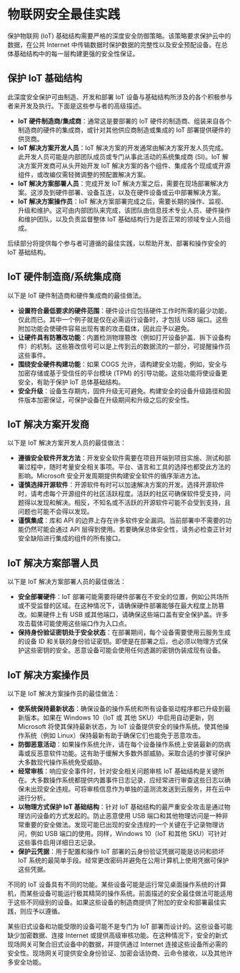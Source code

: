# 物联网安全最佳实践

保护物联网 (IoT) 基础结构需要严格的深度安全防御策略。该策略要求保护云中的数据，在公共 Internet 中传输数据时保护数据的完整性以及安全预配设备。在总体基础结构中的每一层构建更强的安全性保证。

## 保护 IoT 基础结构

此深度安全保护可由制造、开发和部署 IoT 设备与基础结构所涉及的各个积极参与者来开发及执行。下面是这些参与者的高级描述。

- **IoT 硬件制造商/集成商**：通常这是要部署的 IoT 硬件的制造商、组装来自各个制造商的硬件的集成商，或针对其他供应商制造或集成的 IoT 部署提供硬件的供货商。
- **IoT 解决方案开发人员**：IoT 解决方案的开发通常由解决方案开发人员完成。此开发人员可能是内部团队成员或专门从事此活动的系统集成商 (SI)。IoT 解决方案开发商可从头开始开发 IoT 解决方案的各个组件、集成各个现成或开源组件，或改编仅需轻微调整的预配置解决方案。
- **IoT 解决方案部署人员**：完成开发 IoT 解决方案之后，需要在现场部署解决方案。这涉及到硬件部署、设备互连，以及在硬件设备或云中部署解决方案。
- **IoT 解决方案操作员**：IoT 解决方案部署完成之后，需要长期的操作、监视、升级和维护。这可由内部团队来完成，该团队由信息技术专业人员、硬件操作和维护团队，以及负责监督整体 IoT 基础结构行为是否正常的领域专业人员组成。

后续部分将提供每个参与者可遵循的最佳实践，以帮助开发、部署和操作安全的 IoT 基础结构。

## IoT 硬件制造商/系统集成商

以下是 IoT 硬件制造商和硬件集成商的最佳做法。

- **设置符合最低要求的硬件范围**：硬件设计应包括硬件工作时所需的最少功能，仅此而已。其中一个例子就是仅在必需运行设备时，才包括 USB 端口。这些附加功能会使硬件容易出现有害的攻击载体，因此应予以避免。
- **让硬件具有防篡改功能**：内置检测物理篡改（例如打开设备护盖、拆下设备构件）的机制。这些篡改信号可以是上传到云的数据流的一部分，可提醒操作员这些事件。
- **围绕安全硬件构建功能**：如果 COGS 允许，请构建安全功能，例如，安全与加密存储或基于受信任的平台模块 (TPM) 的引导功能。这些功能将使设备更安全，有助于保护 IoT 总体基础结构。
- **安全升级**：设备生存期内，固件升级无可避免。构建安全的设备升级路径和固件版本加密保证，可保护设备在升级期间和升级之后的安全性。

## IoT 解决方案开发商

以下是 IoT 解决方案开发人员的最佳做法：

- **遵循安全软件开发方法**：开发安全软件需要在项目开端到项目实施、测试和部署过程中，随时考量安全相关事项。平台、语言和工具的选择也都受此方法的影响。Microsoft 安全开发周期提供构建安全软件的循序渐进方法。
- **谨慎选择开源软件**：开源软件有时可以加速解决方案的开发。选择开源软件时，请考虑每个开源组件的社区活跃程度。活跃的社区可确保软件受支持，问题得以发现和解决。相反，不知名或不活跃的开源软件可能不会受到支持，且问题也可能不会得以发现。
- **谨慎集成**：库和 API 的边界上存在许多软件安全漏洞。当前部署中不需要的功能仍然可能会通过 API 层得到使用。若要确保总体安全性，请务必检查正针对安全缺陷进行集成的组件的所有接口。

## IoT 解决方案部署人员

以下是 IoT 解决方案部署人员的最佳做法：

- **安全部署硬件**：IoT 部署可能需要将硬件部署在不安全的位置，例如公共场所或不受监督的区域。在这种情况下，请确保硬件部署能够在最大程度上防篡改。如果硬件上有 USB 或其他端口，请确保这些端口盖有安全保护盖。许多攻击载体可能使用这些端口作为入口点。
- **保持身份验证密钥处于安全状态**：在部署期间，每个设备需要使用云服务生成的设备 ID 和关联的身份验证密钥。即使是在部署之后，也必须以物理方式保护这些密钥的安全。恶意设备可能会使用任何透漏的密钥伪装成现有设备。

## IoT 解决方案操作员

以下是 IoT 解决方案操作员的最佳做法：

- **使系统保持最新状态**：确保设备的操作系统和所有设备驱动程序都已升级到最新版本。如果在 Windows 10（IoT 或 其他 SKU）中启用自动更新，则 Microsoft 将使其保持最新状态，为 IoT 设备提供安全的操作系统。使其他操作系统（例如 Linux）保持最新有助于确保它们也能免于恶意攻击。
- **防御恶意活动**：如果操作系统允许，请在每个设备操作系统上安装最新的防病毒或反恶意软件功能。这有助于缓解大多数外部威胁。采取合适的步骤可保护大多数现代操作系统免受威胁。
- **经常审核**：响应安全事件时，针对安全相关问题审核 IoT 基础结构是关键所在。大多数操作系统都提供内置事件日志记录，应经常进行审查这些日志以确保未出现安全违规。可将审核信息作为单独的遥测流发送到云服务，并在云中进行分析。
- **以物理方式保护 IoT 基础结构**：针对 IoT 基础结构的最严重安全攻击是通过物理访问设备的方式发起的。防止恶意使用 USB 端口和其他物理访问是一种非常重要的安全做法。发现可能已出现的安全违规的一个关键在于记录物理访问，例如 USB 端口的使用。同样，Windows 10（IoT 和其他 SKU）可针对这些事件启用详细日志记录。
- **保护云凭据**：用于配置和操作 IoT 部署的云身份验证凭据可能是访问和损坏 IoT 系统的最简单手段。经常更改密码并避免在公用计算机上使用凭据可保护这些凭据。

不同的 IoT 设备具有不同的功能。某些设备可能是运行常见桌面操作系统的计算机，而某些设备可能运行极其精简的操作系统。前面描述的安全最佳做法可能适用于这些不同级别的设备。如果这些设备的制造商提供了附加的安全和部署最佳实践，则应予以遵循。

某些旧式设备和功能受限的设备可能不是专门为 IoT 部署而设计的。这些设备可能缺少加密数据、连接 Internet 或提供高级审核功能。在这种情况下，安全的新式现场网关可聚合旧式设备中的数据，并提供通过 Internet 连接这些设备所必需的安全性。现场网关可提供安全身份验证、加密会话协商、云命令接收，以及其他许多安全功能。


<!---HONumber=Mooncake_0523_2016-->